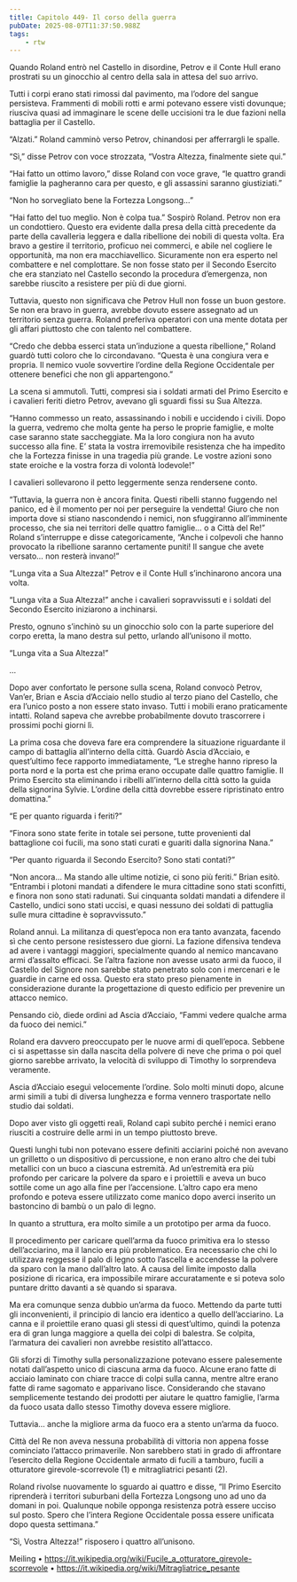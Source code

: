 ```yaml
---
title: Capitolo 449- Il corso della guerra
pubDate: 2025-08-07T11:37:50.988Z
tags:
    - rtw
---
```











Quando Roland entrò nel Castello in disordine, Petrov e il Conte Hull erano prostrati su un ginocchio al centro della sala in attesa del suo arrivo.


Tutti i corpi erano stati rimossi dal pavimento, ma l’odore del sangue persisteva. Frammenti di mobili rotti e armi potevano essere visti dovunque; riusciva quasi ad immaginare le scene delle uccisioni tra le due fazioni nella battaglia per il Castello.


“Alzati.” Roland camminò verso Petrov, chinandosi per afferrargli le spalle.


“Sì,” disse Petrov con voce strozzata, “Vostra Altezza, finalmente siete qui.”


“Hai fatto un ottimo lavoro,” disse Roland con voce grave, “le quattro grandi famiglie la pagheranno cara per questo, e gli assassini saranno giustiziati.”


“Non ho sorvegliato bene la Fortezza Longsong…”


“Hai fatto del tuo meglio. Non è colpa tua.” Sospirò Roland. Petrov non era un condottiero. Questo era evidente dalla presa della città precedente da parte della cavalleria leggera e dalla ribellione dei nobili di questa volta. Era bravo a gestire il territorio, proficuo nei commerci, e abile nel cogliere le opportunità, ma non era macchiavellico. Sicuramente non era esperto nel combattere e nel complottare. Se non fosse stato per il Secondo Esercito che era stanziato nel Castello secondo la procedura d’emergenza, non sarebbe riuscito a resistere per più di due giorni.


Tuttavia, questo non significava che Petrov Hull non fosse un buon gestore. Se non era bravo in guerra, avrebbe dovuto essere assegnato ad un territorio senza guerra. Roland preferiva operatori con una mente dotata per gli affari piuttosto che con talento nel combattere.


“Credo che debba esserci stata un’induzione a questa ribellione,” Roland guardò tutti coloro che lo circondavano. “Questa è una congiura vera e propria. Il nemico vuole sovvertire l’ordine della Regione Occidentale per ottenere benefici che non gli appartengono.”


La scena si ammutolì. Tutti, compresi sia i soldati armati del Primo Esercito e i cavalieri feriti dietro Petrov, avevano gli sguardi fissi su Sua Altezza.


“Hanno commesso un reato, assassinando i nobili e uccidendo i civili. Dopo la guerra, vedremo che molta gente ha perso le proprie famiglie, e molte case saranno state saccheggiate. Ma la loro congiura non ha avuto successo alla fine. E’ stata la vostra irremovibile resistenza che ha impedito che la Fortezza finisse in una tragedia più grande. Le vostre azioni sono state eroiche e la vostra forza di volontà lodevole!”


I cavalieri sollevarono il petto leggermente senza rendersene conto.


“Tuttavia, la guerra non è ancora finita. Questi ribelli stanno fuggendo nel panico, ed è il momento per noi per perseguire la vendetta! Giuro che non importa dove si stiano nascondendo i nemici, non sfuggiranno all’imminente processo, che sia nei territori delle quattro famiglie… o a Città del Re!” Roland s’interruppe e disse categoricamente, “Anche i colpevoli che hanno provocato la ribellione saranno certamente puniti! Il sangue che avete versato… non resterà invano!”


“Lunga vita a Sua Altezza!” Petrov e il Conte Hull s’inchinarono ancora una volta.


“Lunga vita a Sua Altezza!” anche i cavalieri sopravvissuti e i soldati del Secondo Esercito iniziarono a inchinarsi.


Presto, ognuno s’inchinò su un ginocchio solo con la parte superiore del corpo eretta, la mano destra sul petto, urlando all’unisono il motto.


“Lunga vita a Sua Altezza!”


…


Dopo aver confortato le persone sulla scena, Roland convocò Petrov, Van’er, Brian e Ascia d’Acciaio nello studio al terzo piano del Castello, che era l’unico posto a non essere stato invaso. Tutti i mobili erano praticamente intatti. Roland sapeva che avrebbe probabilmente dovuto trascorrere i prossimi pochi giorni lì.


La prima cosa che doveva fare era comprendere la situazione riguardante il campo di battaglia all’interno della città. Guardò Ascia d’Acciaio, e quest’ultimo fece rapporto immediatamente, “Le streghe hanno ripreso la porta nord e la porta est che prima erano occupate dalle quattro famiglie. Il Primo Esercito sta eliminando i ribelli all’interno della città sotto la guida della signorina Sylvie. L’ordine della città dovrebbe essere ripristinato entro domattina.”


“E per quanto riguarda i feriti?”


“Finora sono state ferite in totale sei persone, tutte provenienti dal battaglione coi fucili, ma sono stati curati e guariti dalla signorina Nana.”


“Per quanto riguarda il Secondo Esercito? Sono stati contati?”


“Non ancora… Ma stando alle ultime notizie, ci sono più feriti.” Brian esitò. “Entrambi i plotoni mandati a difendere le mura cittadine sono stati sconfitti, e finora non sono stati radunati. Sui cinquanta soldati mandati a difendere il Castello, undici sono stati uccisi, e quasi nessuno dei soldati di pattuglia sulle mura cittadine è sopravvissuto.”


Roland annuì. La militanza di quest’epoca non era tanto avanzata, facendo sì che cento persone resistessero due giorni. La fazione difensiva tendeva ad avere i vantaggi maggiori, specialmente quando al nemico mancavano armi d’assalto efficaci. Se l’altra fazione non avesse usato armi da fuoco, il Castello del Signore non sarebbe stato penetrato solo con i mercenari e le guardie in carne ed ossa. Questo era stato preso pienamente in considerazione durante la progettazione di questo edificio per prevenire un attacco nemico.


Pensando ciò, diede ordini ad Ascia d’Acciaio, “Fammi vedere qualche arma da fuoco dei nemici.”


Roland era davvero preoccupato per le nuove armi di quell’epoca. Sebbene ci si aspettasse sin dalla nascita della polvere di neve che prima o poi quel giorno sarebbe arrivato, la velocità di sviluppo di Timothy lo sorprendeva veramente.


Ascia d’Acciaio eseguì velocemente l’ordine. Solo molti minuti dopo, alcune armi simili a tubi di diversa lunghezza e forma vennero trasportate nello studio dai soldati.


Dopo aver visto gli oggetti reali, Roland capì subito perché i nemici erano riusciti a costruire delle armi in un tempo piuttosto breve.


Questi lunghi tubi non potevano essere definiti acciarini poiché non avevano un grilletto o un dispositivo di percussione, e non erano altro che dei tubi metallici con un buco a ciascuna estremità. Ad un’estremità era più profondo per caricare la polvere da sparo e i proiettili e aveva un buco sottile come un ago alla fine per l’accensione.  L’altro capo era meno profondo e poteva essere utilizzato come manico dopo averci inserito un bastoncino di bambù o un palo di legno.


In quanto a struttura, era molto simile a un prototipo per arma da fuoco.


Il procedimento per caricare quell’arma da fuoco primitiva era lo stesso dell’acciarino, ma il lancio era più problematico. Era necessario che chi lo utilizzava reggesse il palo di legno sotto l’ascella e accendesse la polvere da sparo con la mano dall’altro lato. A causa del limite imposto dalla posizione di ricarica, era impossibile mirare accuratamente e si poteva solo puntare dritto davanti a sè quando si sparava.


Ma era comunque senza dubbio un’arma da fuoco. Mettendo da parte tutti gli inconvenienti, il principio di lancio era identico a quello dell’acciarino. La canna e il proiettile erano quasi gli stessi di quest’ultimo, quindi la potenza era di gran lunga maggiore a quella dei colpi di balestra. Se colpita, l’armatura dei cavalieri non avrebbe resistito all’attacco.


Gli sforzi di Timothy sulla personalizzazione potevano essere palesemente notati dall’aspetto unico di ciascuna arma da fuoco. Alcune erano fatte di acciaio laminato con chiare tracce di colpi sulla canna, mentre altre erano fatte di rame sagomato e apparivano lisce. Considerando che stavano semplicemente testando dei prodotti per aiutare le quattro famiglie, l’arma da fuoco usata dallo stesso Timothy doveva essere migliore.


Tuttavia… anche la migliore arma da fuoco era a stento un’arma da fuoco.


Città del Re non aveva nessuna probabilità di vittoria non appena fosse cominciato l’attacco primaverile. Non sarebbero stati in grado di affrontare l’esercito della Regione Occidentale armato di fucili a tamburo, fucili a otturatore girevole-scorrevole (1) e mitragliatrici pesanti (2).


Roland rivolse nuovamente lo sguardo ai quattro e disse, “Il Primo Esercito riprenderà i territori suburbani della Fortezza Longsong uno ad uno da domani in poi. Qualunque nobile opponga resistenza potrà essere ucciso sul posto. Spero che l’intera Regione Occidentale possa essere unificata dopo questa settimana.”


“Sì, Vostra Altezza!” risposero i quattro all’unisono.


Meiling
• https://it.wikipedia.org/wiki/Fucile_a_otturatore_girevole-scorrevole
• https://it.wikipedia.org/wiki/Mitragliatrice_pesante










                                


                                



